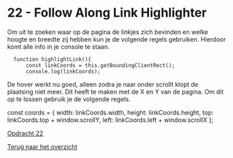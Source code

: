 # 22 - Follow Along Link Highlighter

Om uit te zoeken waar op de pagina de linkjes zich bevinden en welke hoogte en breedte zij hebben kun je de volgende regels gebruiken. Hierdoor komt alle info in je console te staan.

	  function highlightLink(){
		  const linkCoords = this.getBoundingClientRect();
		  console.log(linkCoords);
		  
		  
De hover werkt nu goed, alleen zodra je naar onder scrollt klopt de plaatsing niet meer. Dit heeft te maken met de X en Y van de pagina. Om dit op te lossen gebruik je de volgende regels.

const coords = {
      width: linkCoords.width,
      height: linkCoords.height,
      top: linkCoords.top + window.scrollY,
      left: linkCoords.left + window.scrollX
    };
	
	
[Opdracht 22](https://zeijls.github.io/SRPWesBos/22/index-START.html/) <br>

[Terug naar het overzicht](https://zeijls.github.io/SRPWesBos/)